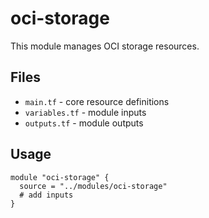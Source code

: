 # oci-storage

This module manages OCI storage resources.

## Files

- `main.tf` - core resource definitions
- `variables.tf` - module inputs
- `outputs.tf` - module outputs

## Usage

```hcl
module "oci-storage" {
  source = "../modules/oci-storage"
  # add inputs
}
```
